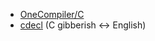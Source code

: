 - [OneCompiler/C](https://onecompiler.com/c)
- [cdecl](https://cdecl.org/) (C gibberish &LeftRightArrow; English)
